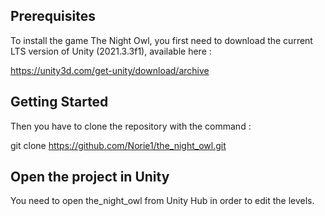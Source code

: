 ## Prerequisites

To install the game The Night Owl, you first need to download the current LTS version of Unity (2021.3.3f1), available here :

<https://unity3d.com/get-unity/download/archive>


## Getting Started

Then you have to clone the repository with the command :

git clone https://github.com/Norie1/the_night_owl.git


## Open the project in Unity

You need to open the_night_owl from Unity Hub in order to edit the levels.


